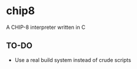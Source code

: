 # chip8
A CHIP-8 interpreter written in C

## TO-DO
* Use a real build system instead of crude scripts
